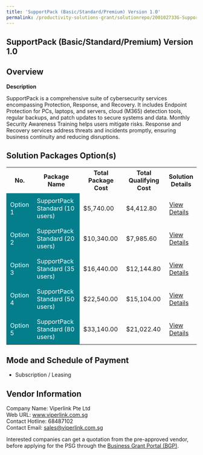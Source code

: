 ```yaml
---
title: 'SupportPack (Basic/Standard/Premium) Version 1.0'
permalink: /productivity-solutions-grant/solutionrepo/200102733G-SupportPck-BscStndrdPrmum-v-10-G
---
```


## SupportPack (Basic/Standard/Premium) Version 1.0

## Overview

**Description**

SupportPack is a comprehensive suite of cybersecurity services encompassing Protection, Response, and Recovery.  It includes Endpoint Protection for PCs, laptops, and servers, cloud (M365) detection tools, regular backups, and patch updates to secure systems and data. Monthly Security Awareness Training helps users mitigate risks. Response and Recovery services address threats and incidents promptly, ensuring business continuity and reducing disruptions.

## Solution Packages Option(s)

<table>
<tr>
<th><b>No.</b></th>
<th><b>Package Name</b></th>
<th><b>Total Package Cost</b></th>
<th><b>Total Qualifying Cost</b></th>
<th><b>Solution Details</b></th>
</tr>
<tr>
<td style='padding: 10px; background-color: #037E8A; color: #FFFFFF;'>Option 1</td>
<td style='padding: 10px; background-color: #037E8A; color: #FFFFFF;'>SupportPack Standard (10 users)</td>
<td style='padding: 10px;'>$5,740.00</td>
<td style='padding: 10px;'>$4,412.80</td>
<td style='padding: 10px;'><a href='/images/psg/200102733G_20240320_15052025_Desensitised_Annex3_Part1.pdf' target='_blank'>View Details</a></td>
</tr>
<tr>
<td style='padding: 10px; background-color: #037E8A; color: #FFFFFF;'>Option 2</td>
<td style='padding: 10px; background-color: #037E8A; color: #FFFFFF;'>SupportPack Standard (20 users)</td>
<td style='padding: 10px;'>$10,340.00</td>
<td style='padding: 10px;'>$7,985.60</td>
<td style='padding: 10px;'><a href='/images/psg/200102733G_20240320_15052025_Desensitised_Annex3_Part2.pdf' target='_blank'>View Details</a></td>
</tr>
<tr>
<td style='padding: 10px; background-color: #037E8A; color: #FFFFFF;'>Option 3</td>
<td style='padding: 10px; background-color: #037E8A; color: #FFFFFF;'>SupportPack Standard (35 users)</td>
<td style='padding: 10px;'>$16,440.00</td>
<td style='padding: 10px;'>$12,144.80</td>
<td style='padding: 10px;'><a href='/images/psg/200102733G_20240320_15052025_Desensitised_Annex3_Part3.pdf' target='_blank'>View Details</a></td>
</tr>
<tr>
<td style='padding: 10px; background-color: #037E8A; color: #FFFFFF;'>Option 4</td>
<td style='padding: 10px; background-color: #037E8A; color: #FFFFFF;'>SupportPack Standard (50 users)</td>
<td style='padding: 10px;'>$22,540.00</td>
<td style='padding: 10px;'>$15,104.00</td>
<td style='padding: 10px;'><a href='/images/psg/200102733G_20240320_15052025_Desensitised_Annex3_Part4.pdf' target='_blank'>View Details</a></td>
</tr>
<tr>
<td style='padding: 10px; background-color: #037E8A; color: #FFFFFF;'>Option 5</td>
<td style='padding: 10px; background-color: #037E8A; color: #FFFFFF;'>SupportPack Standard (80 users)</td>
<td style='padding: 10px;'>$33,140.00</td>
<td style='padding: 10px;'>$21,022.40</td>
<td style='padding: 10px;'><a href='/images/psg/200102733G_20240320_15052025_Desensitised_Annex3_Part5.pdf' target='_blank'>View Details</a></td>
</tr>
</table>

## Mode and Schedule of Payment

 - Subscription / Leasing

## Vendor Information

 Company Name: Viperlink Pte Ltd<br>Web URL: www.viperlink.com.sg <br>Contact Hotline: 68487102 <br>Contact Email: sales@viperlink.com.sg <br>

Interested companies can get a quotation from the pre-approved vendor, before applying for the PSG through the <a href='https://www.businessgrants.gov.sg/' target='_blank' rel='noopener'>Business Grant Portal (BGP)</a>.

<script src="/jquery/resize-tables.js"></script>
